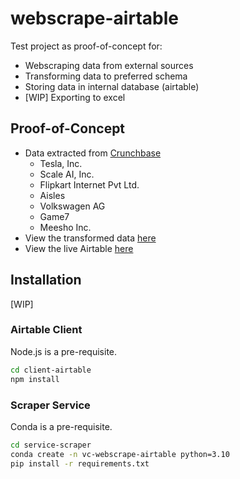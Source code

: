 # webscrape-airtable

Test project as proof-of-concept for:

- Webscraping data from external sources
- Transforming data to preferred schema
- Storing data in internal database (airtable)
- [WIP] Exporting to excel

## Proof-of-Concept

- Data extracted from [Crunchbase](https://www.crunchbase.com/)
  - Tesla, Inc.
  - Scale AI, Inc.
  - Flipkart Internet Pvt Ltd.
  - Aisles
  - Volkswagen AG
  - Game7
  - Meesho Inc.
- View the transformed data [here](data/data.json)
- View the live Airtable [here](https://airtable.com/appVY2w8WTy9Bc4j8/shrBANbLah8Uxn7gG)


## Installation

[WIP]

### Airtable Client

Node.js is a pre-requisite.

```sh
cd client-airtable
npm install
```

### Scraper Service

Conda is a pre-requisite.

```sh
cd service-scraper
conda create -n vc-webscrape-airtable python=3.10
pip install -r requirements.txt
```
